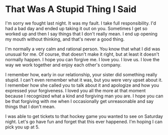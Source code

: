 # That Was A Stupid Thing I Said #

I'm sorry we fought last night. It was my fault. I take full responsibility. I'd had a bad day and ended up taking it out on you. Sometimes I get so worked up and then I say things that I don't really mean. I end up opening my mouth without thinking, and that's never a good thing.

I'm normally a very calm and rational person. You know that what I did was unusual for me. Of course, that doesn't make it right, but at least it doesn't normally happen. I hope you can forgive me. I love you. I love us. I love the way we work together and enjoy each other's company.

I remember how, early in our relationship, your sister did something really stupid. I can't even remember what it was, but you were very upset about it. I remember how she called you to talk about it and apologize and how you expressed your forgiveness. I loved you all the more at that moment because I recognized what a kind and forgiving man you are. I hope you can be that forgiving with me when I occasionally get unreasonable and say things that I don't mean.

I was able to get tickets to that hockey game you wanted to see on Saturday night. Let's go have fun and forget that this ever happened. I'm hoping I can pick you up at 5.

